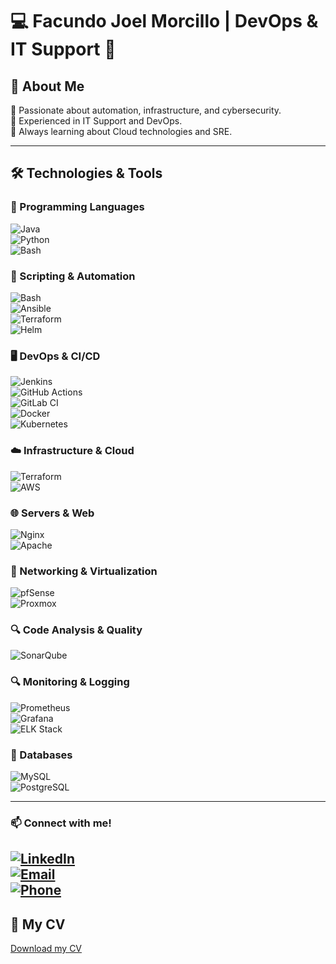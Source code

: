 # 💻 Facundo Joel Morcillo | DevOps & IT Support 🚀

## 🚀 About Me  
🔹 Passionate about automation, infrastructure, and cybersecurity.  
🔹 Experienced in IT Support and DevOps.  
🔹 Always learning about Cloud technologies and SRE.  

---

## 🛠️ Technologies & Tools  

### 📌 Programming Languages  
![Java](https://img.shields.io/badge/Java-%23ED8B00.svg?style=for-the-badge&logo=openjdk&logoColor=white)  
![Python](https://img.shields.io/badge/Python-%233776AB.svg?style=for-the-badge&logo=python&logoColor=white)  
![Bash](https://img.shields.io/badge/Bash-%234EAA25.svg?style=for-the-badge&logo=gnu-bash&logoColor=white)  

### 🔧 Scripting & Automation  
![Bash](https://img.shields.io/badge/Bash-%23121011.svg?style=for-the-badge&logo=gnu-bash&logoColor=white)  
![Ansible](https://img.shields.io/badge/Ansible-%23EE0000.svg?style=for-the-badge&logo=ansible&logoColor=white)  
![Terraform](https://img.shields.io/badge/Terraform-%237B42BC.svg?style=for-the-badge&logo=terraform&logoColor=white)  
![Helm](https://img.shields.io/badge/Helm-%230F1689.svg?style=for-the-badge&logo=helm&logoColor=white)  

### 🖥️ DevOps & CI/CD  
![Jenkins](https://img.shields.io/badge/Jenkins-%23D24939.svg?style=for-the-badge&logo=jenkins&logoColor=white)  
![GitHub Actions](https://img.shields.io/badge/GitHub_Actions-%232088FF.svg?style=for-the-badge&logo=github-actions&logoColor=white)  
![GitLab CI](https://img.shields.io/badge/GitLabCI-%23FC6D26.svg?style=for-the-badge&logo=gitlab&logoColor=white)  
![Docker](https://img.shields.io/badge/Docker-%232496ED.svg?style=for-the-badge&logo=docker&logoColor=white)  
![Kubernetes](https://img.shields.io/badge/Kubernetes-%23326CE5.svg?style=for-the-badge&logo=kubernetes&logoColor=white)  

### ☁️ Infrastructure & Cloud  
![Terraform](https://img.shields.io/badge/Terraform-%237B42BC.svg?style=for-the-badge&logo=terraform&logoColor=white)  
![AWS](https://img.shields.io/badge/AWS-%23FF9900.svg?style=for-the-badge&logo=amazonaws&logoColor=white)  

### 🌐 Servers & Web  
![Nginx](https://img.shields.io/badge/Nginx-%23009639.svg?style=for-the-badge&logo=nginx&logoColor=white)  
![Apache](https://img.shields.io/badge/Apache-%23D22128.svg?style=for-the-badge&logo=apache&logoColor=white)  

### 📡 Networking & Virtualization  
![pfSense](https://img.shields.io/badge/pfSense-%230070E0.svg?style=for-the-badge&logo=pfsense&logoColor=white)  
![Proxmox](https://img.shields.io/badge/Proxmox-%23E57000.svg?style=for-the-badge&logo=proxmox&logoColor=white)  

### 🔍 Code Analysis & Quality  
![SonarQube](https://img.shields.io/badge/SonarQube-%234E9BCD.svg?style=for-the-badge&logo=sonarqube&logoColor=white)  

### 🔍 Monitoring & Logging  
![Prometheus](https://img.shields.io/badge/Prometheus-%23E6522C.svg?style=for-the-badge&logo=prometheus&logoColor=white)  
![Grafana](https://img.shields.io/badge/Grafana-%23F46800.svg?style=for-the-badge&logo=grafana&logoColor=white)  
![ELK Stack](https://img.shields.io/badge/ELK-%23005571.svg?style=for-the-badge&logo=elastic-stack&logoColor=white)  

### 💾 Databases  
![MySQL](https://img.shields.io/badge/MySQL-%234479A1.svg?style=for-the-badge&logo=mysql&logoColor=white)  
![PostgreSQL](https://img.shields.io/badge/PostgreSQL-%23316192.svg?style=for-the-badge&logo=postgresql&logoColor=white)  

---

### 📫 Connect with me!  
[![LinkedIn](https://img.shields.io/badge/LinkedIn-%230077B5.svg?style=for-the-badge&logo=linkedin&logoColor=white)](https://www.linkedin.com/in/facundo-morcillo/)  
[![Email](https://img.shields.io/badge/Email-%230077B5.svg?style=for-the-badge&logo=gmail&logoColor=white)](mailto:facundomorcillo822@gmail.com)  
[![Phone](https://img.shields.io/badge/Phone-%230077B5.svg?style=for-the-badge&logo=whatsapp&logoColor=white)](tel:+541138209057)  
---

## 📄 My CV  
[Download my CV](https://drive.google.com/file/d/1-N-7-6ZE9hhwgz6pD9NMnEhS6f2pOW9a/view?usp=sharing)
